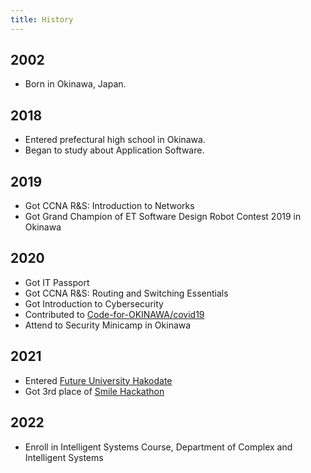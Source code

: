 ```yaml
---
title: History
---
```


## 2002

- Born in Okinawa, Japan.

## 2018

- Entered prefectural high school in Okinawa.
- Began to study about Application Software.

## 2019

- Got CCNA R&S: Introduction to Networks
- Got Grand Champion of ET Software Design Robot Contest 2019 in Okinawa

## 2020

- Got IT Passport
- Got CCNA R&S: Routing and Switching Essentials
- Got Introduction to Cybersecurity
- Contributed to [Code-for-OKINAWA/covid19](https://github.com/Code-for-OKINAWA/covid19)
- Attend to Security Minicamp in Okinawa

## 2021

- Entered [Future University Hakodate](https://www.fun.ac.jp)
- Got 3rd place of [Smile Hackathon](https://sites.google.com/view/smile-hackathon)

## 2022
- Enroll in Intelligent Systems Course, Department of Complex and Intelligent Systems
